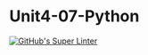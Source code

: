 # Unit4-07-Python
[![GitHub's Super Linter](https://github.com/ICS3UPROGRAMMINGALEXDM/Unit4-07-Python/workflows/GitHub's%20Super%20Linter/badge.svg)](https://github.com/ICS3UPROGRAMMINGALEXDM/Unit4-07-Python/actions)
